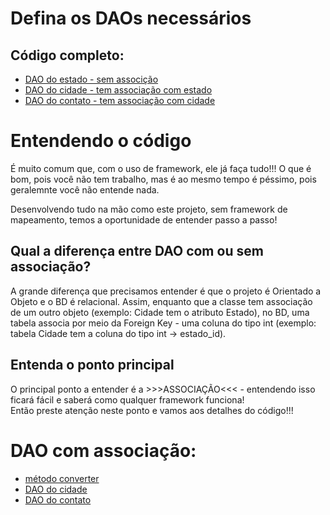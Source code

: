 # Defina os DAOs necessários
## Código completo:
- [DAO do estado - sem associção](estado_dao_sqlite.dart)<br>
- [DAO do cidade - tem associação com estado](cidade_dao_sqlite.dart)<br>
- [DAO do contato - tem associação com cidade](contato_dao_sqlite.dart)<br>

# Entendendo o código
<p>É muito comum que, com o uso de framework, ele já faça tudo!!! O que é bom, pois você não tem trabalho, mas é ao mesmo tempo é péssimo, pois geralemnte você não entende nada.</p>
<p>Desenvolvendo tudo na mão como este projeto, sem framework de mapeamento, temos a oportunidade de entender passo a passo!</p>

## Qual a diferença entre DAO com ou sem associação?
<p>A grande diferença que precisamos entender é que o projeto é Orientado a Objeto e o BD é relacional. Assim, enquanto que a classe tem associação de um outro objeto (exemplo: Cidade tem o atributo Estado), no BD, uma tabela associa por meio da Foreign Key - uma coluna do tipo int (exemplo: tabela Cidade tem a coluna do tipo int → estado_id).</p>

## Entenda o ponto principal
O principal ponto a entender é a >>>ASSOCIAÇÃO<<< - entendendo isso ficará fácil e saberá como qualquer framework funciona!<br>
Então preste atenção neste ponto e vamos aos detalhes do código!!!<br>

# DAO com associação:
- [método converter](converter.md)<br>
- [DAO do cidade](cidade_dao_sqlite.dart)<br>
- [DAO do contato](contato_dao_sqlite.dart)<br>
